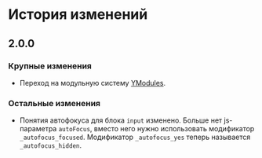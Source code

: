 # История изменений

## 2.0.0

### Крупные изменения

- Переход на модульную систему [YModules](https://github.com/ymaps/modules).

### Остальные изменения

- Понятия автофокуса для блока `input` изменено.
  Больше нет js-параметра `autoFocus`, вместо него нужно использовать модификатор `_autofocus_focused`.
  Модификатор `_autofocus_yes` теперь называется `_autofocus_hidden`.
